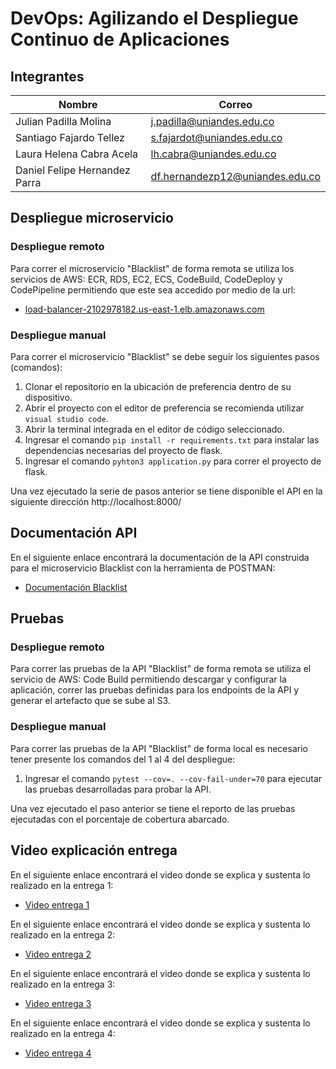 # DevOps: Agilizando el Despliegue Continuo de Aplicaciones

## Integrantes

|Nombre                        |Correo                           |
|------------------------------|---------------------------------|
|Julian Padilla Molina         |j.padilla@uniandes.edu.co        |
|Santiago Fajardo Tellez       |s.fajardot@uniandes.edu.co       |
|Laura Helena Cabra Acela      |lh.cabra@uniandes.edu.co         |
|Daniel Felipe Hernandez Parra |df.hernandezp12@uniandes.edu.co  |

## Despliegue microservicio

### Despliegue remoto

Para correr el microservicio "Blacklist" de forma remota se utiliza los servicios de AWS: ECR, RDS, EC2, ECS, CodeBuild, CodeDeploy y CodePipeline permitiendo que este sea accedido por medio de la url:

- [load-balancer-2102978182.us-east-1.elb.amazonaws.com](load-balancer-2102978182.us-east-1.elb.amazonaws.com)

### Despliegue manual

Para correr el microservicio "Blacklist" se debe seguir los siguientes pasos (comandos):

1. Clonar el repositorio en la ubicación de preferencia dentro de su dispositivo.
2. Abrir el proyecto con el editor de preferencia se recomienda utilizar <code>visual studio code</code>.
3. Abrir la terminal integrada en el editor de código seleccionado.
4. Ingresar el comando <code>pip install -r requirements.txt</code> para instalar las dependencias necesarias del proyecto de flask.
5. Ingresar el comando <code>pyhton3 application.py</code> para correr el proyecto de flask.

Una vez ejecutado la serie de pasos anterior se tiene disponible el API en la siguiente dirección http://localhost:8000/

## Documentación API

En el siguiente enlace encontrará la documentación de la API construida para el microservicio Blacklist con la herramienta de POSTMAN:

- [Documentación Blacklist](https://documenter.getpostman.com/view/21689315/2sAXxTdBYh)

## Pruebas

### Despliegue remoto

Para correr las pruebas de la API "Blacklist" de forma remota se utiliza el servicio de AWS: Code Build permitiendo descargar y configurar la aplicación, correr las pruebas definidas para los endpoints de la API y generar el artefacto que se sube al S3.

### Despliegue manual

Para correr las pruebas de la API "Blacklist" de forma local es necesario tener presente los comandos del 1 al 4 del despliegue:

1. Ingresar el comando <code>pytest --cov=. --cov-fail-under=70</code> para ejecutar las pruebas desarrolladas para probar la API.

Una vez ejecutado el paso anterior se tiene el reporto de las pruebas ejecutadas con el porcentaje de cobertura abarcado.

## Video explicación entrega

En el siguiente enlace encontrará el video donde se explica y sustenta lo realizado en la entrega 1:

- [Video entrega 1](https://uniandes-my.sharepoint.com/:v:/g/personal/j_padilla_uniandes_edu_co/EQHt8U9MWc1Llw3dnPQICkgBzzYvLugPOEQtyAY-dGPkGQ?nav=eyJyZWZlcnJhbEluZm8iOnsicmVmZXJyYWxBcHAiOiJPbmVEcml2ZUZvckJ1c2luZXNzIiwicmVmZXJyYWxBcHBQbGF0Zm9ybSI6IldlYiIsInJlZmVycmFsTW9kZSI6InZpZXciLCJyZWZlcnJhbFZpZXciOiJNeUZpbGVzTGlua0NvcHkifX0&e=ZbFJ0F)

En el siguiente enlace encontrará el video donde se explica y sustenta lo realizado en la entrega 2:

- [Video entrega 2](https://uniandes-my.sharepoint.com/:v:/g/personal/j_padilla_uniandes_edu_co/Ee9Faxzdh9RNvTqQ4pKuufQBbEPkQ4vOTMLaHz6EZW0Pag?nav=eyJyZWZlcnJhbEluZm8iOnsicmVmZXJyYWxBcHAiOiJPbmVEcml2ZUZvckJ1c2luZXNzIiwicmVmZXJyYWxBcHBQbGF0Zm9ybSI6IldlYiIsInJlZmVycmFsTW9kZSI6InZpZXciLCJyZWZlcnJhbFZpZXciOiJNeUZpbGVzTGlua0NvcHkifX0&e=9mqaSP)

En el siguiente enlace encontrará el video donde se explica y sustenta lo realizado en la entrega 3:

- [Video entrega 3](https://uniandes-my.sharepoint.com/:v:/g/personal/j_padilla_uniandes_edu_co/EeoOu0oNIP5NqjdoQlQCfGYBF9kB7lKBxlrN3a04Ann9YQ?nav=eyJyZWZlcnJhbEluZm8iOnsicmVmZXJyYWxBcHAiOiJPbmVEcml2ZUZvckJ1c2luZXNzIiwicmVmZXJyYWxBcHBQbGF0Zm9ybSI6IldlYiIsInJlZmVycmFsTW9kZSI6InZpZXciLCJyZWZlcnJhbFZpZXciOiJNeUZpbGVzTGlua0NvcHkifX0&e=qDs7vD)

En el siguiente enlace encontrará el video donde se explica y sustenta lo realizado en la entrega 4:

- [Video entrega 4](https://uniandes-my.sharepoint.com/:v:/g/personal/j_padilla_uniandes_edu_co/ERIwn3ov729KsqSBfoehxhkBhw58DkjeoJ2JtIiiEHUWUA?nav=eyJyZWZlcnJhbEluZm8iOnsicmVmZXJyYWxBcHAiOiJPbmVEcml2ZUZvckJ1c2luZXNzIiwicmVmZXJyYWxBcHBQbGF0Zm9ybSI6IldlYiIsInJlZmVycmFsTW9kZSI6InZpZXciLCJyZWZlcnJhbFZpZXciOiJNeUZpbGVzTGlua0NvcHkifX0&e=WUiNYW)
